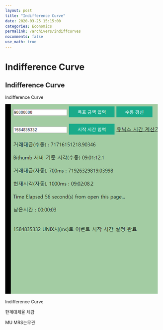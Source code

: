 ```yaml
---
layout: post
title: "Indifference Curve"
date: 2020-03-25 15:15:00
categories: Economics
permalink: /archivers/indiffcurves
nocomments: false
use_math: true
---
```


# Indifference Curve

## Indifference Curve

Indifference Curve

![executeCMD](/assets/posts/2020-03-21-bithumbcal/bithumbcal.gif)

Indifference Curve

한계대체율 체감

MU MRS는무관
